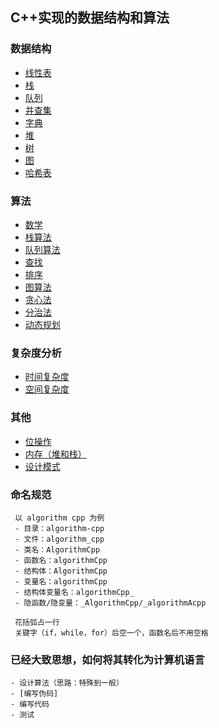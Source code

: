 ## C++实现的数据结构和算法
### 数据结构
 - [线性表](./DataStruct/List)
 - [栈](./DataStruct/Stack)
 - [队列](./DataStruct/Queue)
 - [并查集](./DataStruct/UnionFind)
 - [字典](./DataStruct/Dict)
 - [堆](./DataStruct/Heap)
 - [树](./DataStruct/Tree)
 - [图](./DataStruct/Graph)
 - [哈希表](./DataStruct/Hash)

### 算法
 - [数学](./Algorithms/math)
 - [栈算法](./Algorithms/stack)
 - [队列算法](./Algorithms/queue)
 - [查找](./Algorithms/search)
 - [排序](./Algorithms/sort)
 - [图算法](./Algorithms/graph)
 - [贪心法](./Algorithms/greedy_method)
 - [分治法](./Algorithms/divede_and_conquer_method)
 - [动态规划](./Algorithms/dynamic_programming)

### 复杂度分析
 - [时间复杂度](./Complexity/README.md)
 - [空间复杂度](./Complexity/README.md)

### 其他
 - [位操作](./Other/bit_operation/README.md)
 - [内存（堆和栈）]()
 - [设计模式]()

### 命名规范
```
 以 algorithm cpp 为例
 - 目录：algorithm-cpp
 - 文件：algorithm_cpp
 - 类名：AlgorithmCpp
 - 函数名：algorithmCpp
 - 结构体：AlgorithmCpp
 - 变量名：algorithmCpp
 - 结构体变量名：algorithmCpp_
 - 隐函数/隐变量：_AlgorithmCpp/_algorithmAcpp
 
 花括弧占一行
 关键字（if，while，for）后空一个，函数名后不用空格
```

### 已经大致思想，如何将其转化为计算机语言
```
- 设计算法（思路：特殊到一般）
- [编写伪码]
- 编写代码
- 测试
```
